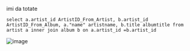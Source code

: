 imi da totate 

`select a.artist_id ArtistID_From_Artist,
b.artist_id ArtistID_From_Album,
a."name" artistname,
b.title albumtitle
from artist a
inner join album b on a.artist_id =b.artist_id  `


![image](https://github.com/user-attachments/assets/a5d45fdc-ce7c-4f6e-8799-756d0a1dc751)


